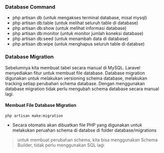 ### Database Command

- php artisan db (untuk mengakses terminal database, misal mysql)
- php artisan db:table (untuk melihat seluruh table di database)
- php artisan db:show (untuk melihat informasi database)
- php artisan db:monitor (untuk monitor jumlah koneksi database)
- php artisan db:seed (untuk menambah data di database)
- php artisan db:wipe (untuk menghapus seluruh table di databse)


### Database Migration

Sebelumnya kita membuat tabel secara manual di MySQL. Laravel menyediakan fitur untuk membuat file database.
Database migration digunakan untuk melakukan versioning schema database, melakukan tracking setiap perubahan schema database.
Dengan menggunakan database migration tidak perlu mengubah schema database secara manual lagi.

#### Membuat File Database Migration

`php artisan make:migration`
- Secara otomatis akan dibuatkan file PHP yang digunakan untuk melakukan peruahan schema di databse di folder database/migrations
> untuk membuat perubahan schema, kita bisa menggunakan Schema Builder, tidak perlu menggunakan SQL lagi



